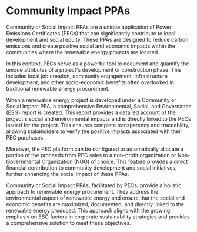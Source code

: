 # Community Impact PPAs

Community or Social Impact PPAs are a unique application of Power Emissions Certificates (PECs) that can significantly contribute to local development and social equity. These PPAs are designed to reduce carbon emissions and create positive social and economic impacts within the communities where the renewable energy projects are located.

In this context, PECs serve as a powerful tool to document and quantify the unique attributes of a project's development or construction phase. This includes local job creation, community engagement, infrastructure development, and other socio-economic benefits often overlooked in traditional renewable energy procurement.

When a renewable energy project is developed under a Community or Social Impact PPA, a comprehensive Environmental, Social, and Governance (ESG) report is created. This report provides a detailed account of the project's social and environmental impacts and is directly linked to the PECs issued for the project. This ensures complete transparency and traceability, allowing stakeholders to verify the positive impacts associated with their PEC purchases.

Moreover, the PEC platform can be configured to automatically allocate a portion of the proceeds from PEC sales to a non-profit organization or Non-Governmental Organization (NGO) of choice. This feature provides a direct financial contribution to community development and social initiatives, further enhancing the social impact of these PPAs.

Community or Social Impact PPAs, facilitated by PECs, provide a holistic approach to renewable energy procurement. They address the environmental aspect of renewable energy and ensure that the social and economic benefits are maximized, documented, and directly linked to the renewable energy produced. This approach aligns with the growing emphasis on ESG factors in corporate sustainability strategies and provides a comprehensive solution to meet these objectives.
